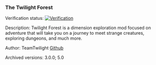 ### The Twilight Forest
Verification status: [![Verification](https://img.shields.io/badge/verified-%E2%9C%85completey%20original-yellow)](https://www.curseforge.com/minecraft/mc-mods/the-twilight-forest)

Description: Twilight Forest is a dimension exploration mod focused on adventure that will take you on a journey to meet strange creatures, exploring dungeons, and much more.

Author: TeamTwilight [Github](https://github.com/TeamTwilight)

Archived versions: 3.0.0; 5.0
